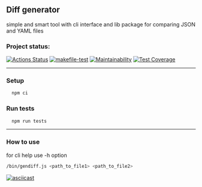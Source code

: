 ## Diff generator
simple and smart tool with cli interface and lib package for comparing JSON and YAML files 

### Project status:
[![Actions Status](https://github.com/dmax1447/frontend-project-46/workflows/hexlet-check/badge.svg)](https://github.com/dmax1447/frontend-project-46/actions)
[![makefile-test](https://github.com/dmax1447/frontend-project-46/actions/workflows/makefile.yml/badge.svg)](https://github.com/dmax1447/frontend-project-46/actions/workflows/makefile.yml)
[![Maintainability](https://api.codeclimate.com/v1/badges/50d5565770a6e742f46c/maintainability)](https://codeclimate.com/github/dmax1447/frontend-project-46/maintainability)
[![Test Coverage](https://api.codeclimate.com/v1/badges/50d5565770a6e742f46c/test_coverage)](https://codeclimate.com/github/dmax1447/frontend-project-46/test_coverage)
***
### Setup
```bash
  npm ci
```
### Run tests
```bash
  npm run tests
```
***
### How to use
for cli help use -h option
```bash
/bin/gendiff.js <path_to_file1> <path_to_file2>
```
[![asciicast](https://asciinema.org/a/nrneQuvp1wOpbTuTAXr8KWv77.svg)](https://asciinema.org/a/nrneQuvp1wOpbTuTAXr8KWv77)
